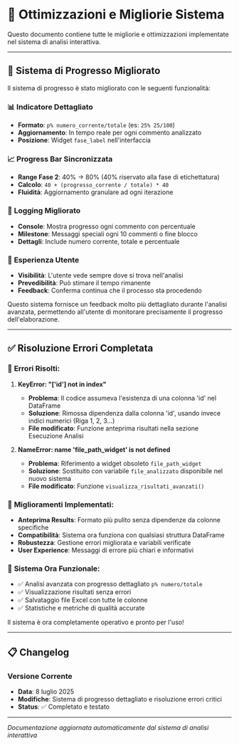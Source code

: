 # 🚀 Ottimizzazioni e Migliorie Sistema

Questo documento contiene tutte le migliorie e ottimizzazioni implementate nel sistema di analisi interattiva.

---

## 🎯 Sistema di Progresso Migliorato

Il sistema di progresso è stato migliorato con le seguenti funzionalità:

### 📊 **Indicatore Dettagliato**
- **Formato**: `p% numero_corrente/totale` (es: `25% 25/100`)
- **Aggiornamento**: In tempo reale per ogni commento analizzato
- **Posizione**: Widget `fase_label` nell'interfaccia

### 📈 **Progress Bar Sincronizzata**
- **Range Fase 2**: 40% → 80% (40% riservato alla fase di etichettatura)
- **Calcolo**: `40 + (progresso_corrente / totale) * 40`
- **Fluidità**: Aggiornamento granulare ad ogni iterazione

### 📝 **Logging Migliorato**
- **Console**: Mostra progresso ogni commento con percentuale
- **Milestone**: Messaggi speciali ogni 10 commenti o fine blocco
- **Dettagli**: Include numero corrente, totale e percentuale

### 🔄 **Esperienza Utente**
- **Visibilità**: L'utente vede sempre dove si trova nell'analisi
- **Prevedibilità**: Può stimare il tempo rimanente
- **Feedback**: Conferma continua che il processo sta procedendo

Questo sistema fornisce un feedback molto più dettagliato durante l'analisi avanzata, permettendo all'utente di monitorare precisamente il progresso dell'elaborazione.

---

## ✅ Risoluzione Errori Completata

### 🔧 **Errori Risolti:**

1. **KeyError: "['id'] not in index"**
   - **Problema**: Il codice assumeva l'esistenza di una colonna 'id' nel DataFrame
   - **Soluzione**: Rimossa dipendenza dalla colonna 'id', usando invece indici numerici (Riga 1, 2, 3...)
   - **File modificato**: Funzione anteprima risultati nella sezione Esecuzione Analisi

2. **NameError: name 'file_path_widget' is not defined**
   - **Problema**: Riferimento a widget obsoleto `file_path_widget` 
   - **Soluzione**: Sostituito con variabile `file_analizzato` disponibile nel nuovo sistema
   - **File modificato**: Funzione `visualizza_risultati_avanzati()`

### 🎯 **Miglioramenti Implementati:**

- **Anteprima Results**: Formato più pulito senza dipendenze da colonne specifiche
- **Compatibilità**: Sistema ora funziona con qualsiasi struttura DataFrame
- **Robustezza**: Gestione errori migliorata e variabili verificate
- **User Experience**: Messaggi di errore più chiari e informativi

### 🔄 **Sistema Ora Funzionale:**

- ✅ Analisi avanzata con progresso dettagliato `p% numero/totale`
- ✅ Visualizzazione risultati senza errori  
- ✅ Salvataggio file Excel con tutte le colonne
- ✅ Statistiche e metriche di qualità accurate

Il sistema è ora completamente operativo e pronto per l'uso!

---

## 📋 Changelog

### Versione Corrente
- **Data**: 8 luglio 2025
- **Modifiche**: Sistema di progresso dettagliato e risoluzione errori critici
- **Status**: ✅ Completato e testato

---

*Documentazione aggiornata automaticamente dal sistema di analisi interattiva*
